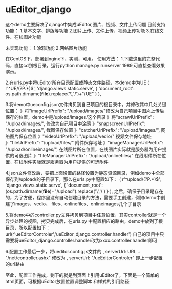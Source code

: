 uEditor_django
==============

这个demo主要解决了django中集成uEditor,图片、视频、文件上传问题
目前支持功能：
1.基本文字、排版等功能
2.图片上传、文件上传、视频上传功能
3.在线文件、在线图片功能

未实现功能：
1.涂鸦功能
2.网络图片功能

在CentOS下，部署到nginx下，实测，可用。
使用方法：
1.下载这里的完整代码，直接cd到根目录，运行python manage.py runserver 1989,可直接查看效果演示。

2.在urls.py中将uEditor所在目录配置成静态文件路径，本demo中为UE
( r'^UE/(?P<path>.*)$', 'django.views.static.serve',
            { 'document_root': os.path.dirname(__file__).replace('\\','/')+"/UE" }
    ),

3.将demo中ueconfig.json文件拷贝到自己项目的根目录中，并修改其中几处关键位置：
    》将"imageUrlPrefix": "/upload/images/"修改为自己项目中图片上传后保存的位置，demo中是/upload/images/这个目录
    》将"scrawlUrlPrefix": "/upload/images/", 修改为自己项目中涂鸦
    》"snapscreenUrlPrefix": "/upload/images/", 截图保存位置
    》"catcherUrlPrefix": "/upload/images/", 网络图片保存位置
    》"videoUrlPrefix": "/upload/vedio/"   视频文件保存地址
    》"fileUrlPrefix": "/upload/files/" 附件保存地址
    》"imageManagerUrlPrefix": "/upload/onlineimages/", 在线图片所在位置，在线图片实际就是服务器为用户提供的可选图片
    》"fileManagerUrlPrefix": "/upload/onlinefiles/"  在线附件所在位置，在线附件实际就是服务器为用户提供的可选附件

4.json文件修改后，要把上面设置的路径设置为静态资源目录，例如demo中全部保存到/upload/的子目录下，那么在urls.py中配置如下：
 ( r'^upload/(?P<path>.*)$', 'django.views.static.serve',
            { 'document_root': (os.path.dirname(__file__)+"/upload").replace('\\','/') }
    ),
之后，确保子目录是存在的，为了方便，程序里没有自动创建目录的方法，需要手工创建，例如demo中创建了images、vedio、
files、onlinefiles、onlineimages几个子目录

5.将demo中的controller.py文件拷贝到项目中任意位置，其实controller就是一个异步处理的视图，拷贝完成后，在urls.py
中配置相应的路由，demo中放到了根目录，所以配置如下：
url(r'ueEditorControler','ueEditor_django.controller.handler')
自己的项目中只需要将ueEditor_django.controller.handler改为xxxx.controller.handler即可

6.配置工作最后一步，将ueditor.config.js文件的 
, serverUrl: URL + "/net/controller.ashx" 
修改为
, serverUrl: "/ueEditorControler"  即上一步配置的url路由

至此，配置工作完成，剩下的就是到页面上引用uEditor了，下面是一个简单的html页面，可根据uEditor放置位置调整脚本
和样式的引用路径
<pre><code>
<html lang="en" xmlns="http://www.w3.org/1999/xhtml">
<head>
    <link rel="stylesheet" type="text/css" href="/UE/third-party/SyntaxHighlighter/shCoreDefault.css">
<script type="text/javascript" src="/ueEditor/third-party/SyntaxHighlighter/shCore.js"></script>
<script type="text/javascript" charset="utf-8" src="/UE/ueditor.config.js"></script>
<script type="text/javascript" charset="utf-8" src="/UE/ueditor.all.min.js"> </script>
<script type="text/javascript" charset="utf-8" src="/UE/lang/zh-cn/zh-cn.js"></script>

<script type="text/javascript">
var ue = UE.getEditor('editor');
SyntaxHighlighter.all();
</script>
</head>
<body>
    <script id="editor" type="text/plain" style="width:auto;height:500px;"></script>
</body>
</html>
</code></pre>
